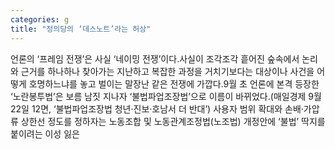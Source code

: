 ```yaml
---
categories: g
title: "정의당의 ‘데스노트’라는 허상"
---
```

언론의 ‘프레임 전쟁’은 사실 ‘네이밍 전쟁’이다.사실이 조각조각 흩어진 숲속에서 논리와 근거를 하나하나 찾아가는 지난하고 복잡한 과정을 거치기보다는 대상이나 사건을 어떻게 호명하느냐를 놓고 벌이는 말장난 같은 전쟁에 가깝다.9월 초 언론에 본격 등장한 ‘노란봉투법’은 보름 남짓 지나자 ‘불법파업조장법’으로 이름이 바뀌었다.(매일경제 9월22일 12면, ‘불법파업조장법 청년·진보·호남서 더 반대’) 사용자 범위 확대와 손배·가압류 상한선 정도를 정하자는 노동조합 및 노동관계조정법(노조법) 개정안에 ‘불법’ 딱지를 붙이려는 이성 잃은